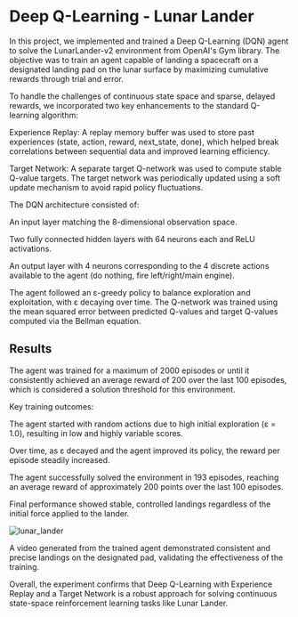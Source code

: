 # Deep Q-Learning - Lunar Lander

In this project, we implemented and trained a Deep Q-Learning (DQN) agent to solve the LunarLander-v2 environment from OpenAI's Gym library. The objective was to train an agent capable of landing a spacecraft on a designated landing pad on the lunar surface by maximizing cumulative rewards through trial and error.

To handle the challenges of continuous state space and sparse, delayed rewards, we incorporated two key enhancements to the standard Q-learning algorithm:

Experience Replay: A replay memory buffer was used to store past experiences (state, action, reward, next_state, done), which helped break correlations between sequential data and improved learning efficiency.

Target Network: A separate target Q-network was used to compute stable Q-value targets. The target network was periodically updated using a soft update mechanism to avoid rapid policy fluctuations.

The DQN architecture consisted of:

An input layer matching the 8-dimensional observation space.

Two fully connected hidden layers with 64 neurons each and ReLU activations.

An output layer with 4 neurons corresponding to the 4 discrete actions available to the agent (do nothing, fire left/right/main engine).

The agent followed an ε-greedy policy to balance exploration and exploitation, with ε decaying over time. The Q-network was trained using the mean squared error between predicted Q-values and target Q-values computed via the Bellman equation.

## Results

The agent was trained for a maximum of 2000 episodes or until it consistently achieved an average reward of 200 over the last 100 episodes, which is considered a solution threshold for this environment.

Key training outcomes:

The agent started with random actions due to high initial exploration (ε = 1.0), resulting in low and highly variable scores.

Over time, as ε decayed and the agent improved its policy, the reward per episode steadily increased.

The agent successfully solved the environment in 193 episodes, reaching an average reward of approximately 200 points over the last 100 episodes.

Final performance showed stable, controlled landings regardless of the initial force applied to the lander.

![lunar_lander](https://github.com/user-attachments/assets/2350d24a-74e5-4cae-9253-e56f78f073cf)


A video generated from the trained agent demonstrated consistent and precise landings on the designated pad, validating the effectiveness of the training.

Overall, the experiment confirms that Deep Q-Learning with Experience Replay and a Target Network is a robust approach for solving continuous state-space reinforcement learning tasks like Lunar Lander.
